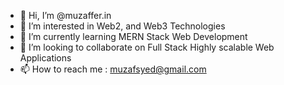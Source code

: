 - 👋 Hi, I’m @muzaffer.in
- 👀 I’m interested in Web2, and Web3 Technologies
- 🌱 I’m currently learning MERN Stack Web Development 
- 💞️ I’m looking to collaborate on Full Stack Highly scalable Web Applications
- 📫 How to reach me : muzafsyed@gmail.com

<!---
SyedMuzafferAhmed/SyedMuzafferAhmed is a ✨ special ✨ repository because its `README.md` (this file) appears on your GitHub profile.
You can click the Preview link to take a look at your changes.
--->
